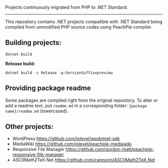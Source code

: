 Projects continuously migrated from PHP to .NET Standard.

---

This repository contains .NET projects compatible with .NET Standard being compiled from unmodified PHP source codes using PeachPie compiler.

## Building projects:

```shell
dotnet build
```

**Release build:**

```shell
dotnet build -c Release -p:VersionSuffix=preview
```

## Providing package readme

Some packages are compiled right from the original repository. To alter or add a readme text, put `readme.md` in a corresponding folder: `{package name}/readme.md` (lowercased).

## Other projects:

- WordPress https://github.com/iolevel/wpdotnet-sdk
- MediaWiki https://github.com/iolevel/peachpie-mediawiki
- Responsive File Manager https://github.com/gordon-matt/peachpie-responsive-file-manager
- ASCIIMath2TeX.Net https://github.com/cannorin/ASCIIMath2TeX.Net
